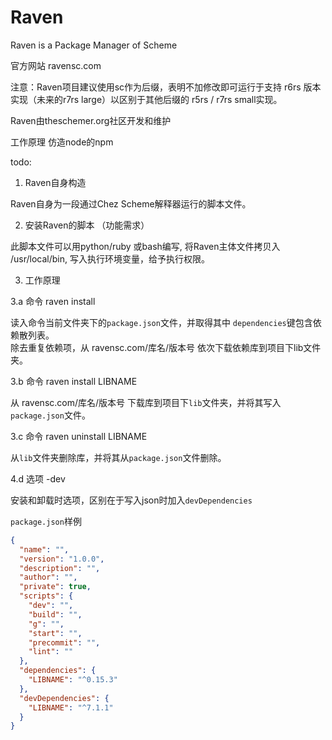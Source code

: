 # Raven
Raven is a Package Manager of Scheme

官方网站 ravensc.com

注意：Raven项目建议使用sc作为后缀，表明不加修改即可运行于支持 r6rs 版本实现（未来的r7rs large）以区别于其他后缀的 r5rs / r7rs small实现。

Raven由theschemer.org社区开发和维护

工作原理 仿造node的npm

todo:

1. Raven自身构造

Raven自身为一段通过Chez Scheme解释器运行的脚本文件。

2. 安装Raven的脚本 （功能需求）

此脚本文件可以用python/ruby 或bash编写, 
将Raven主体文件拷贝入 /usr/local/bin, 写入执行环境变量，给予执行权限。

3. 工作原理

3.a 命令 raven install

读入命令当前文件夹下的`package.json`文件，并取得其中 `dependencies`键包含依赖散列表。  
除去重复依赖项，从 ravensc.com/库名/版本号 依次下载依赖库到项目下lib文件夹。

3.b 命令 raven install LIBNAME 

从 ravensc.com/库名/版本号 下载库到项目下`lib`文件夹，并将其写入`package.json`文件。

3.c 命令 raven uninstall LIBNAME 

从`lib`文件夹删除库，并将其从`package.json`文件删除。

4.d 选项 -dev

安装和卸载时选项，区别在于写入json时加入`devDependencies`

`package.json`样例

```json
{
  "name": "",
  "version": "1.0.0",
  "description": "",
  "author": "",
  "private": true,
  "scripts": {
    "dev": "",
    "build": "",
    "g": "",
    "start": "",
    "precommit": "",
    "lint": ""
  },
  "dependencies": {
    "LIBNAME": "^0.15.3"
  },
  "devDependencies": {
    "LIBNAME": "^7.1.1"
  }
}
```
